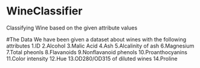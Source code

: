 # WineClassifier
Classifying Wine based on the given attribute values

#The Data
We have been given a dataset about wines with the following attributes
  1.ID
  2.Alcohol
  3.Malic Acid
  4.Ash
  5.Alcalinity of ash
  6.Magnesium
  7.Total pheonls
  8.Flavanoids
  9.Nonflavanoid phenols
 10.Proanthocyanins
 11.Color intensity
 12.Hue
 13.OD280/OD315 of diluted wines
 14.Proline
